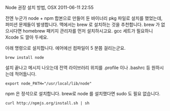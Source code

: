 Node 권장 설치 방법, OSX
2011-06-11 22:55

전엔 누군가 node + npm 합본으로 만들어 둔 바이너리 pkg 파일로 설치를 했었는데, 퍼미션 문제들이 발생합니다.
맥에서는 brew 로 설치하는 것을 추천합니다.
brew 가 없으시다면 homebrew 패키지 관리자를 먼저 설치하시고요.
gcc 세트가 필요하니 Xcode 도 깔아 두세요.

아래 명령으로 설치합니다.
에어에선 컴파일이 5 분쯤 걸리는군요.

	brew install node

설치 끝나고 메시지 나오는데 전역 라이브러리 위치를 .profile 이나 .bashrc 등 원하시는데 적어둡니다.

	export node_PATH="/usr/local/lib/node" 

npm 은 정석으로 설치합니다.
brew로 node 를 설치했다면 sudo 도 필요 없습니다.

	curl http://npmjs.org/install.sh | sh
	
